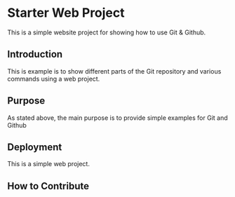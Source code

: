 # Starter Web Project

This is a simple website project for showing how to use Git & Github.

## Introduction

This is example is to show different parts of the Git repository and various commands using a web project.

## Purpose

As stated above, the main purpose is to provide simple examples for Git and Github

## Deployment

This is a simple web project.

## How to Contribute

